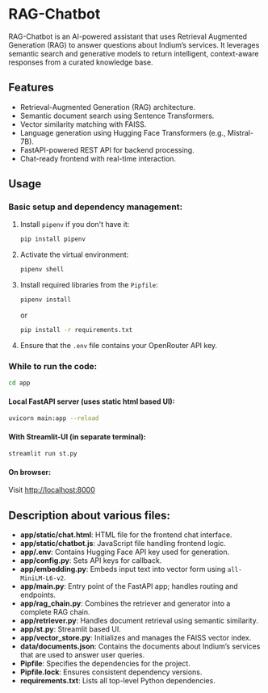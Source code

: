 # RAG-Chatbot
RAG-Chatbot is an AI-powered assistant that uses Retrieval Augmented Generation (RAG) to answer questions about Indium’s services. It leverages semantic search and generative models to return intelligent, context-aware responses from a curated knowledge base.

## Features
- Retrieval-Augmented Generation (RAG) architecture.
- Semantic document search using Sentence Transformers.
- Vector similarity matching with FAISS.
- Language generation using Hugging Face Transformers (e.g., Mistral-7B).
- FastAPI-powered REST API for backend processing.
- Chat-ready frontend with real-time interaction.

## Usage
### Basic setup and dependency management:
1. Install `pipenv` if you don't have it:
   ```bash
   pip install pipenv
   ```

2. Activate the virtual environment:
   ```bash
   pipenv shell
   ```

3. Install required libraries from the `Pipfile`:
   ```bash
   pipenv install
   ```
   or
   ```bash
   pip install -r requirements.txt
   ```

4. Ensure that the `.env` file contains your OpenRouter API key.

### While to run the code:
```bash
cd app
```
#### Local FastAPI server (uses static html based UI):
```bash
uvicorn main:app --reload
```
#### With Streamlit-UI (in separate terminal):
```bash
streamlit run st.py
```

#### On browser:
Visit [http://localhost:8000](http://localhost:8000)

## Description about various files:
- **app/static/chat.html**: HTML file for the frontend chat interface.
- **app/static/chatbot.js**: JavaScript file handling frontend logic.
- **app/.env**: Contains Hugging Face API key used for generation.
- **app/config.py**: Sets API keys for callback.
- **app/embedding.py**: Embeds input text into vector form using `all-MiniLM-L6-v2`.
- **app/main.py**: Entry point of the FastAPI app; handles routing and endpoints.
- **app/rag_chain.py**: Combines the retriever and generator into a complete RAG chain.
- **app/retriever.py**: Handles document retrieval using semantic similarity.
- **app/st.py**: Streamlit based UI.
- **app/vector_store.py**: Initializes and manages the FAISS vector index.
- **data/documents.json**: Contains the documents about Indium’s services that are used to answer user queries.
- **Pipfile**: Specifies the dependencies for the project.
- **Pipfile.lock**: Ensures consistent dependency versions.
- **requirements.txt**: Lists all top-level Python dependencies.
